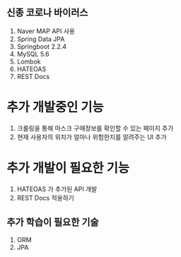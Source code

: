 ## 신종 코로나 바이러스
1. Naver MAP API 사용
2. Spring Data JPA
3. Springboot 2.2.4
4. MySQL 5.6
5. Lombok
6. HATEOAS
7. REST Docs


# 추가 개발중인 기능
1. 크롤링을 통해 마스크 구매정보를 확인할 수 있는 페이지 추가
2. 현재 사용자의 위치가 얼마나 위험한지를 알려주는 UI 추가


# 추가 개발이 필요한 기능
1. HATEOAS 가 추가된 API 개발
2. REST Docs 적용하기


## 추가 학습이 필요한 기술
1. ORM
2. JPA


